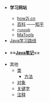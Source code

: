 - #### 学习网站
	- [how2j.cn](https://how2j.cn/k/helloworld/helloworld-jdk/141.html) 
	- [百科](https://www.w3cschool.cn/java/java-object-classes.html) ——[知乎](https://zhuanlan.zhihu.com/p/616498007) 
	- [`runoob`](https://www.runoob.com/java/java-intro.html) 
	- [MaTools](https://www.matools.com/api/java8) 
- [Java学习路线](Java学习路线.md)  
- #### ==[Java笔记](Java笔记.md)== 
- 其他
	- [类](类.md) 
		- [方法](方法.md)  
	- [对象](对象.md) 
	- [关键字](关键字.md) 
	- [注释](注释.md) 